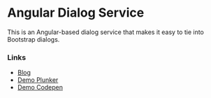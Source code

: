 # Angular Dialog Service

This is an Angular-based dialog service that makes it easy to tie into Bootstrap dialogs.

### Links
  - [Blog](https://long2know.com/2015/03/creating-an-angular-dialog-service/)
  - [Demo Plunker](http://plnkr.co/edit/yVIJoZ?p=preview)
  - [Demo Codepen](http://codepen.io/long2know/pen/qdvoay)
